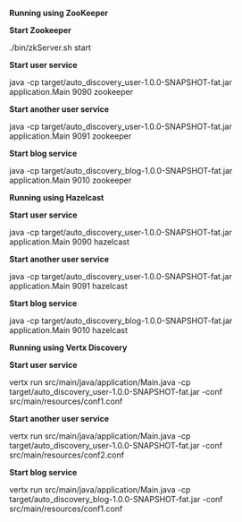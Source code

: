 **Running using ZooKeeper**

**Start Zookeeper**

./bin/zkServer.sh start

**Start user service**

java -cp target/auto_discovery_user-1.0.0-SNAPSHOT-fat.jar application.Main 9090 zookeeper

**Start another user service**

java -cp target/auto_discovery_user-1.0.0-SNAPSHOT-fat.jar application.Main 9091 zookeeper

**Start blog service**

java -cp target/auto_discovery_blog-1.0.0-SNAPSHOT-fat.jar application.Main 9010 zookeeper





**Running using Hazelcast**

**Start user service**

java -cp target/auto_discovery_user-1.0.0-SNAPSHOT-fat.jar application.Main 9090 hazelcast

**Start another user service**

java -cp target/auto_discovery_user-1.0.0-SNAPSHOT-fat.jar application.Main 9091 hazelcast

**Start blog service**

java -cp target/auto_discovery_blog-1.0.0-SNAPSHOT-fat.jar application.Main 9010 hazelcast





**Running using Vertx Discovery**

**Start user service**

vertx run src/main/java/application/Main.java -cp target/auto_discovery_user-1.0.0-SNAPSHOT-fat.jar -conf src/main/resources/conf1.conf

**Start another user service**

vertx run src/main/java/application/Main.java -cp target/auto_discovery_user-1.0.0-SNAPSHOT-fat.jar -conf src/main/resources/conf2.conf

**Start blog service**

vertx run src/main/java/application/Main.java -cp target/auto_discovery_blog-1.0.0-SNAPSHOT-fat.jar -conf src/main/resources/conf1.conf